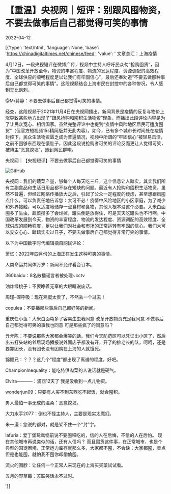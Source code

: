 # 【重温】央视网｜短评：别跟风囤物资，不要去做事后自己都觉得可笑的事情

2022-04-12

[{'type': 'text/html', 'language': None, 'base': 'https://chinadigitaltimes.net/chinese/feed', 'value': ' 文章总汇：上海疫情

4月12日，一段央视短评在微博广传，视频中主持人呼吁民众勿“抢购囤货”，因为“中国改革开放至今，物资的丰富程度、物流的发达程度、资源调配的高效程度、全球供应的顺畅程度足以让我们有牢固信心”，最后还奉劝道“不要去做那种事后自己都觉得可笑的事情”。这段视频结合上海市民在封控中的各种惨况，令人感到无比讽刺。



@Mr蒋静：不要去做事后自己都觉得可笑的事情。





经查，这段视频于2021年11月4日在央视网播出，新闻背景是疫情的反复与物价上涨导致某些地方出现了“跟风抢购和囤积生活物资”现象，而播出此段评论内容是为了让民众宽心、相信国家。虽然完整评论中也提到“疫情中风险地区居民可适度囤货”（但官方短视频15s精简版并无此内容）。如今，已有多个城市长时间处在疫情封控下，民众生活物资匮乏成为普遍情况，视频中所谓的“牢固信心”被轻易击溃，之前不囤够东西现在饿肚子，因此这段说抢购者可笑的评论反而更让人觉得可笑，被博主“恶意挖坟”，遭到网民群嘲。



央视网｜【央视短评】不要去做事后自己都觉得可笑的事情



![GitHub](https://chinadigitaltimes.net/chinese/files/2022/04/image-1649752678502.png)



央视网：我们的蔬菜产量，够每个人每天吃三斤，这个信息让人踏实。其实我们所有主副食品和生活日用品都不存在短缺的问题。最近有人抢购和囤积生活物资，虽然不普遍，但经过网络传播放大之后，引起了公众一定程度的疑虑，甚至想跟风囤点什么。可以负责任地告诉您：大可不必！疫情中风险地区的小区家庭，为了减少和外界接触，可以适度地储存一点食材和食物，其他人根本没这个必要。大米白面囤多了生虫，蔬菜攒多了会烂掉，罐头倒是放得住，可是天天吃罐头也不行啊。中国改革发展到今天，物资的丰富程度、物流的发达程度、资源调配的高效程度、全球供应的顺畅程度，足以让我们对社会和市场的正常运转有牢固的信心。我们大可以安安心心、踏踏实实过日子，不要去做事后自己都觉得非常可笑的事情。



以下为中国数字时代编辑摘自网民评论：



箫忆：2022年四月份的上海正在发生这种可笑的事情。

人类命运共同体万岁：新闻不允许看合订本。

360baidu：8名散播谣言者被处理~cctv

油炸绿桃子：不要睁着无辜的大眼睛说废话。

周瑾&#8211;深呼吸：现在鸡蛋太贵了，不然丢一个过去！

copulea：不要播那些事后自己都好笑的新闻。

重庆任小鱼：大米白面屯多了容易生虫我同意 改革开放物资充足我同意 不做事后自己都觉得可笑的事我也同意 可是那些疯了的同意吗？

亓亓陈：不要说那些大家都会爆笑的话。我们今天防范区可以凭证出小区了，然后出去打头站的邻居现场播报说外面店子都没有开，开了的排老长的队，呵呵，还是要靠团长，没有团长没有团购在上海的人就饿死。

锦鲤兄：？？？这几个“程度”都出现了离谱的程度，好吧。

ChampionInequality：能吃特供肉菜的人说话就是硬气。

Elvira&#8212;&#8212;&#8212;&#8211;：浦西12天了 我是没收到一点儿物资。

wonderjun09：只要有人买不到东西吃不起饭，就会囤积。

男人最怕一事无成的温柔：恶意挖坟。

大力水手2077：倒也不怪主持人，主要是现实太魔幻。

米一漫：您说的都对，就是架不住一个“封”字。

lafuria：爱丁堡鸳鸯锅前说不要囤积吃的，信的人在后悔，不信的人在后怕。 现在其他城市再说类似的话，还有人信吗？ 而且囤货这件事，在正常城市，也是个典型的囚徒困境，正常运力库存就那么多，大家都不囤，不会缺；大家都囤，贵点但是也能囤，就怕我不囤你却偷偷囤。

流火的围脖：让任何一个正常人来现在的上海买买菜试试看。

五月的野草莓：苏联笑话永不过时。

'}]